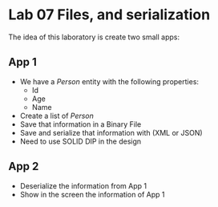 # Lab 07 Files, and serialization 

The idea of this laboratory is create two small apps:

## App 1

- We have a *Person* entity with the following properties:
  - Id
  - Age
  - Name
- Create a list of *Person*
- Save that information in a Binary File
- Save and serialize that information with (XML or JSON)
- Need to use SOLID DIP in the design



## App 2

- Deserialize the information from App 1
- Show in the screen the information of App 1